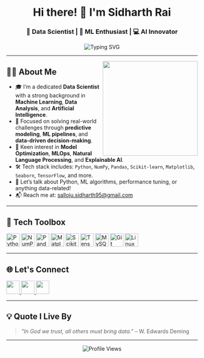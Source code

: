 <h1 align="center">Hi there! 👋 I'm Sidharth Rai</h1>
<h3 align="center">🧠 Data Scientist | 🧪 ML Enthusiast | 💻 AI Innovator</h3>

<p align="center">
  <img src="https://readme-typing-svg.herokuapp.com?font=Fira+Code&weight=500&size=24&pause=1000&center=true&width=500&lines=Transforming+Data+into+Insights+📊;Deploying+ML+Models+that+Drive+Impact+🤖;Passionate+Lifelong+Learner+📚" alt="Typing SVG" />
</p>

---

<img align="right" src="https://media.giphy.com/media/qgQUggAC3Pfv687qPC/giphy.gif" width="250"/>

## 👨‍💻 About Me

- 🎓 I’m a dedicated **Data Scientist** with a strong background in **Machine Learning**, **Data Analysis**, and **Artificial Intelligence**.
- 🚀 Focused on solving real-world challenges through **predictive modeling**, **ML pipelines**, and **data-driven decision-making**.
- 🧠 Keen interest in **Model Optimization**, **MLOps**, **Natural Language Processing**, and **Explainable AI**.
- 🛠️ Tech stack includes: `Python`, `NumPy`, `Pandas`, `Scikit-learn`, `Matplotlib`, `Seaborn`, `TensorFlow`, and more.
- 💬 Let’s talk about Python, ML algorithms, performance tuning, or anything data-related!
- 📬 Reach me at: [salloju.sidharth95@gmail.com](mailto:salloju.sidharth95@gmail.com)

---

## 🧰 Tech Toolbox

<div align="left">
  <img src="https://cdn.jsdelivr.net/gh/devicons/devicon/icons/python/python-original.svg" height="35" alt="Python" />
  <img src="https://cdn.jsdelivr.net/gh/devicons/devicon/icons/numpy/numpy-original.svg" height="35" alt="NumPy" />
  <img src="https://cdn.jsdelivr.net/gh/devicons/devicon/icons/pandas/pandas-original.svg" height="35" alt="Pandas" />
  <img src="https://cdn.jsdelivr.net/gh/devicons/devicon/icons/matplotlib/matplotlib-original.svg" height="35" alt="Matplotlib" />
  <img src="https://cdn.jsdelivr.net/gh/devicons/devicon/icons/scikit-learn/scikit-learn-original.svg" height="35" alt="Scikit-learn" />
  <img src="https://cdn.jsdelivr.net/gh/devicons/devicon/icons/tensorflow/tensorflow-original.svg" height="35" alt="TensorFlow" />
  <img src="https://cdn.jsdelivr.net/gh/devicons/devicon/icons/mysql/mysql-original-wordmark.svg" height="35" alt="MySQL" />
  <img src="https://cdn.jsdelivr.net/gh/devicons/devicon/icons/git/git-original.svg" height="35" alt="Git" />
  <img src="https://cdn.jsdelivr.net/gh/devicons/devicon/icons/linux/linux-original.svg" height="35" alt="Linux" />
</div>

---

## 🌐 Let's Connect

<div align="left">
  <a href="https://www.linkedin.com/in/sallojusidharthrai/">
    <img src="https://img.shields.io/static/v1?message=LinkedIn&logo=linkedin&label=&color=0077B5&logoColor=white&style=for-the-badge" height="35" />
  </a>
  <a href="mailto:salloju.sidharth95@gmail.com">
    <img src="https://img.shields.io/static/v1?message=Gmail&logo=gmail&label=&color=D14836&logoColor=white&style=for-the-badge" height="35" />
  </a>
  <a href="https://www.hackerrank.com/salloju_sidhart2">
    <img src="https://img.shields.io/static/v1?message=HackerRank&logo=hackerrank&label=&color=2EC866&logoColor=white&style=for-the-badge" height="35" />
  </a>
</div>

---

## 💡 Quote I Live By

> *"In God we trust, all others must bring data."* – W. Edwards Deming

---

<p align="center">
  <img src="https://komarev.com/ghpvc/?username=salloju000&label=Profile+views&color=blueviolet&style=flat" alt="Profile Views" />
</p>
